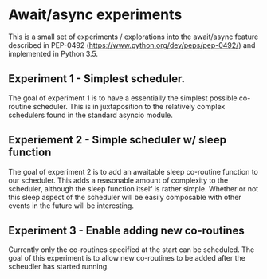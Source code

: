 # Await/async experiments

This is a small set of experiments / explorations into the await/async feature described in PEP-0492 (https://www.python.org/dev/peps/pep-0492/) and implemented in Python 3.5.


## Experiment 1 - Simplest scheduler.

The goal of experiment 1 is to have a essentially the simplest possible co-routine scheduler.
This is in juxtaposition to the relatively complex schedulers found in the standard asyncio module.

## Experiement 2 - Simple scheduler w/ sleep function

The goal of experiment 2 is to add an awaitable sleep co-routine function to our scheduler.
This adds a reasonable amount of complexity to the scheduler, although the sleep function itself is rather simple.
Whether or not this sleep aspect of the scheduler will be easily composable with other events in the future will be interesting.

## Experiment 3 - Enable adding new co-routines

Currently only the co-routines specified at the start can be scheduled.
The goal of this experiment is to allow new co-routines to be added after the scheudler has started running.
